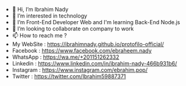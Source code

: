 - 👋 Hi, I’m Ibrahim Nady
- 👀 I’m interested in technology
- 🌱 I’m Front-End Developer Web and I'm learning Back-End Node.js
- 💞️ I’m looking to collaborate on company to work
- 📫 How to reach me ? 
- My WebSite : https://ibrahimnady.github.io/protofilo-official/
- Facebook : https://www.facebook.com/ebraheem.nady
- WhatsApp : https://wa.me/+201151262332
- Linkedin : https://www.linkedin.com/in/ibrahim-nady-466b931b6/
- Instagram : https://www.instagram.com/ebrahim.pop/
- Twitter : https://twitter.com/Ibrahim59887371

<!---
ibrahimnady/ibrahimnady is a ✨ special ✨ repository because its `README.md` (this file) appears on your GitHub profile.
You can click the Preview link to take a look at your changes.
--->
